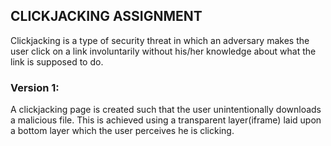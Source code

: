 ## CLICKJACKING ASSIGNMENT 

Clickjacking is a type of security threat in which an adversary makes the user click on a link involuntarily without his/her knowledge about  what the link is supposed to do.

### Version 1: 

A clickjacking page is created such that the user unintentionally downloads a malicious file.
This is achieved using a transparent layer(iframe) laid upon a bottom layer which the user perceives he is clicking.

